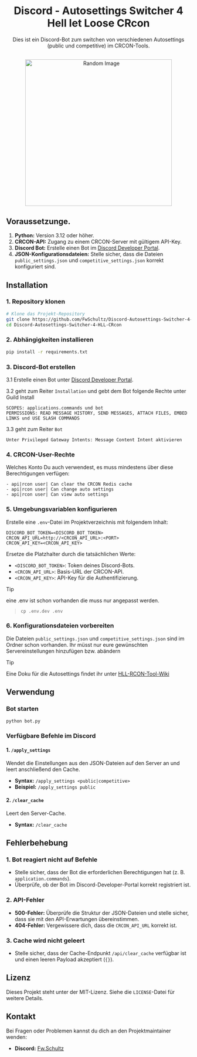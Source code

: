 <h1 align="center" style="font-weight: bold;">Discord  - Autosettings Switcher 4 Hell let Loose CRcon</h1>


<p align="center">Dies ist ein  Discord-Bot zum switchen von verschiedenen Autosettings (public und competitive) im CRCON-Tools.</p>



<h2 id="layout"></h2>

<p align="center">

<img src="https://i.imgur.com/8XmDwWF.png" alt="Random Image" width="400px">
</p>

## Voraussetzunge.

1. **Python:** Version 3.12 oder höher.
2. **CRCON-API:** Zugang zu einem CRCON-Server mit gültigem API-Key.
3. **Discord Bot:** Erstelle einen Bot im [Discord Developer Portal](https://discord.com/developers/applications).
4. **JSON-Konfigurationsdateien:** Stelle sicher, dass die Dateien `public_settings.json` und `competitive_settings.json` korrekt konfiguriert sind.

## Installation

### 1. Repository klonen

```bash
# Klone das Projekt-Repository
git clone https://github.com/FwSchultz/Discord-Autosettings-Switcher-4-HLL-CRcon
cd Discord-Autosettings-Switcher-4-HLL-CRcon
```

### 2. Abhängigkeiten installieren

```bash
pip install -r requirements.txt
```

### 3. Discord-Bot erstellen

3.1 Erstelle einen Bot unter [Discord Developer Portal](https://discord.com/developers/applications).

3.2 geht zum Reiter `Installation` und gebt dem Bot folgende Rechte unter Guild Install

```discord bot rechte
SCOPES: applications.commands und bot
PERMISSIONS: READ MESSAGE HISTORY, SEND MESSAGES, ATTACH FILES, EMBED LINKS und USE SLASH COMMANDS
```

3.3 geht zum Reiter `Bot`

```
Unter Privileged Gateway Intents: Message Content Intent aktivieren
```

### 4. CRCON-User-Rechte

Welches Konto Du auch verwendest, es muss mindestens über diese Berechtigungen verfügen:

```
- api|rcon user| Can clear the CRCON Redis cache
- api|rcon user| Can change auto settings
- api|rcon user| Can view auto settings
```

### 5. Umgebungsvariablen konfigurieren

Erstelle eine `.env`-Datei im Projektverzeichnis mit folgendem Inhalt:

```env
DISCORD_BOT_TOKEN=<DISCORD_BOT_TOKEN>
CRCON_API_URL=http://<CRCON_API_URL>:<PORT>
CRCON_API_KEY=<CRCON_API_KEY>
```

Ersetze die Platzhalter durch die tatsächlichen Werte:

- `<DISCORD_BOT_TOKEN>`: Token deines Discord-Bots.
- `<CRCON_API_URL>`: Basis-URL der CRCON-API.
- `<CRCON_API_KEY>`: API-Key für die Authentifizierung.

> [!TIP]
> eine .env ist schon vorhanden die muss nur angepasst werden.

>```shell
>cp .env.dev .env
>```

### 6. Konfigurationsdateien vorbereiten

Die Dateien `public_settings.json` und `competitive_settings.json` sind im Ordner schon vorhanden. Ihr müsst nur eure gewünschten Servereinstellungen hinzufügen bzw. abändern

> [!TIP]
> Eine Doku für die Autosettings findet ihr unter [HLL-RCON-Tool-Wiki](https://github.com/MarechJ/hll_rcon_tool/wiki/User-Guide-%E2%80%90-Main-interface-%E2%80%90-Settings-%E2%80%90-Autosettings)


## Verwendung

### Bot starten

```bash
python bot.py
```

### Verfügbare Befehle im Discord

#### 1. `/apply_settings`

Wendet die Einstellungen aus den JSON-Dateien auf den Server an und leert anschließend den Cache.

- **Syntax:** `/apply_settings <public|competitive>`
- **Beispiel:** `/apply_settings public`

#### 2. `/clear_cache`

Leert den Server-Cache.

- **Syntax:** `/clear_cache`

## Fehlerbehebung

### 1. Bot reagiert nicht auf Befehle

- Stelle sicher, dass der Bot die erforderlichen Berechtigungen hat (z. B. `application.commands`).
- Überprüfe, ob der Bot im Discord-Developer-Portal korrekt registriert ist.

### 2. API-Fehler

- **500-Fehler:** Überprüfe die Struktur der JSON-Dateien und stelle sicher, dass sie mit den API-Erwartungen übereinstimmen.
- **404-Fehler:** Vergewissere dich, dass die `CRCON_API_URL` korrekt ist.

### 3. Cache wird nicht geleert

- Stelle sicher, dass der Cache-Endpunkt `/api/clear_cache` verfügbar ist und einen leeren Payload akzeptiert (`{}`).

## Lizenz

Dieses Projekt steht unter der MIT-Lizenz. Siehe die `LICENSE`-Datei für weitere Details.

## Kontakt

Bei Fragen oder Problemen kannst du dich an den Projektmaintainer wenden:

- **Discord:** [Fw.Schultz](https://discord.gg/tKhMCr2ZYZ)
